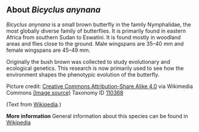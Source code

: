 **About *Bicyclus anynana***
-------------------------
*Bicyclus anynana* is a small brown butterfly in the family 
Nymphalidae, the most globally diverse family of butterflies. It is 
primarily found in eastern Africa from southern Sudan to Eswatini. It 
is found mostly in woodland areas and flies close to the ground. Male 
wingspans are 35–40 mm and female wingspans are 45–49 mm.

Originally the bush brown was collected to study evolutionary and ecological genetics.
This research is now primarily used to see how the environment shapes the phenotypic
evolution of the butterfly.

Picture credit: [Creative Commons Attribution-Share Alike 4.0](https://creativecommons.org/licenses/by-sa/4.0) via Wikimedia Commons [(Image source)](https://en.wikipedia.org/wiki/File:Squinting_bush_brown_%28Bicyclus_anynana_anynana%29.jpg)
Taxonomy ID [110368](https://www.uniprot.org/taxonomy/110368)

(Text from [Wikipedia](https://en.wikipedia.org/).)

**More information**
General information about this species can be found in [Wikipedia](https://en.wikipedia.org/wiki/Bicyclus_anynana)
